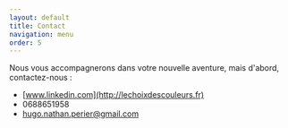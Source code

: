 ```yaml
---
layout: default
title: Contact
navigation: menu
order: 5
---
```


Nous vous accompagnerons dans votre nouvelle aventure, mais d'abord, contactez-nous :
- [www.linkedin.com](http://lechoixdescouleurs.fr)
- 0688651958
- hugo.nathan.perier@gmail.com
